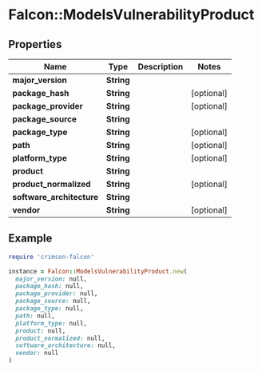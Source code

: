 # Falcon::ModelsVulnerabilityProduct

## Properties

| Name | Type | Description | Notes |
| ---- | ---- | ----------- | ----- |
| **major_version** | **String** |  |  |
| **package_hash** | **String** |  | [optional] |
| **package_provider** | **String** |  | [optional] |
| **package_source** | **String** |  |  |
| **package_type** | **String** |  | [optional] |
| **path** | **String** |  | [optional] |
| **platform_type** | **String** |  | [optional] |
| **product** | **String** |  |  |
| **product_normalized** | **String** |  | [optional] |
| **software_architecture** | **String** |  |  |
| **vendor** | **String** |  | [optional] |

## Example

```ruby
require 'crimson-falcon'

instance = Falcon::ModelsVulnerabilityProduct.new(
  major_version: null,
  package_hash: null,
  package_provider: null,
  package_source: null,
  package_type: null,
  path: null,
  platform_type: null,
  product: null,
  product_normalized: null,
  software_architecture: null,
  vendor: null
)
```

